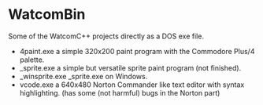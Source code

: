 # WatcomBin
Some of the WatcomC++ projects directly as a DOS exe file.

- 4paint.exe a simple 320x200 paint program with the Commodore Plus/4 palette.  
- _sprite.exe a simple but versatile sprite paint program (not finished).
- _winsprite.exe _sprite.exe on Windows.
- vcode.exe a 640x480 Norton Commander like text editor with syntax highlighting. (has some (not harmful) bugs in the Norton part)  
